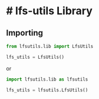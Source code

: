 # # lfs-utils Library

## Importing

```python
from lfsutils.lib import LfsUtils

lfs_utils = LfsUtils()
```

or

```python
import lfsutils.lib as lfsutils

lfs_utils = lfsutils.LfsUtils()
```